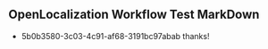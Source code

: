 ## OpenLocalization Workflow Test MarkDown
* 5b0b3580-3c03-4c91-af68-3191bc97abab 
thanks!<!--HONumber=Mar16_HO3-->
